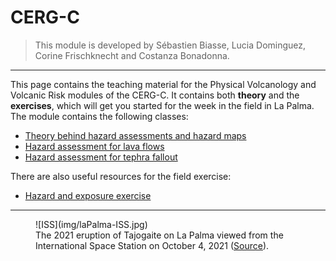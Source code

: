 # CERG-C 

> This module is developed by Sébastien Biasse, Lucia Dominguez, Corine Frischknecht and Costanza Bonadonna.

---

This page contains the teaching material for the Physical Volcanology and Volcanic Risk modules of the CERG-C. It contains both **theory** and the **exercises**, which will get you started for the week in the field in La Palma. The module contains the following classes:

- [Theory behind hazard assessments and hazard maps](HazardMaps/index.md)
- [Hazard assessment for lava flows](Lava/index.md) 
- [Hazard assessment for tephra fallout](Tephra/index.md)


There are also useful resources for the field exercise:

- [Hazard and exposure exercise](Field/hazard-exposure)

--- 

<figure markdown>
  ![ISS](img/laPalma-ISS.jpg)
  <figcaption>The 2021 eruption of Tajogaite on La Palma viewed from the International Space Station on October 4, 2021 (<a href="https://earthobservatory.nasa.gov/images/148946/eruption-continues-at-la-palma", target="_blank">Source</a>).</figcaption>
</figure>